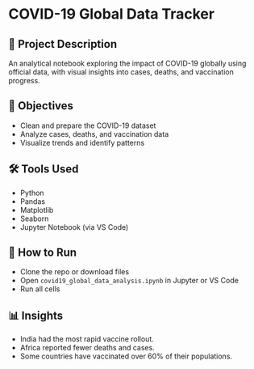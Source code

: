 # COVID-19 Global Data Tracker

## 📌 Project Description
An analytical notebook exploring the impact of COVID-19 globally using official data, with visual insights into cases, deaths, and vaccination progress.

## 🎯 Objectives
- Clean and prepare the COVID-19 dataset
- Analyze cases, deaths, and vaccination data
- Visualize trends and identify patterns

## 🛠 Tools Used
- Python
- Pandas
- Matplotlib
- Seaborn
- Jupyter Notebook (via VS Code)

## 🚀 How to Run
- Clone the repo or download files
- Open `covid19_global_data_analysis.ipynb` in Jupyter or VS Code
- Run all cells

## 📊 Insights
- India had the most rapid vaccine rollout.
- Africa reported fewer deaths and cases.
- Some countries have vaccinated over 60% of their populations.
